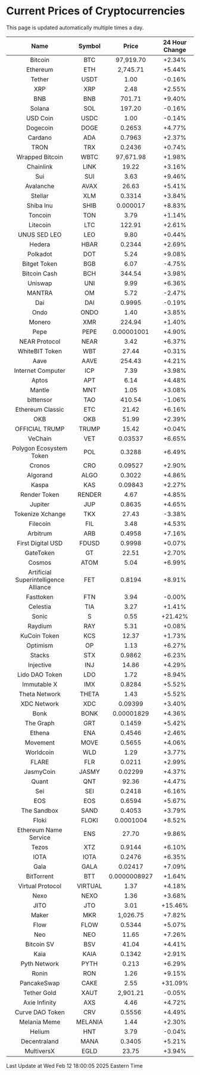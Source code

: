 # Current Prices of Cryptocurrencies
This page is updated automatically multiple times a day.

| Name | Symbol | Price | 24 Hour Change |
| :---: |:---:| :---: | :---: |
| Bitcoin | BTC | 97,919.70 | +2.34% |
| Ethereum | ETH | 2,745.71 | +5.44% |
| Tether | USDT | 1.00 | -0.16% |
| XRP | XRP | 2.48 | +2.55% |
| BNB | BNB | 701.71 | +9.40% |
| Solana | SOL | 197.20 | -0.16% |
| USD Coin | USDC | 1.00 | -0.14% |
| Dogecoin | DOGE | 0.2653 | +4.77% |
| Cardano | ADA | 0.7963 | +2.37% |
| TRON | TRX | 0.2436 | +0.74% |
| Wrapped Bitcoin | WBTC | 97,671.98 | +1.98% |
| Chainlink | LINK | 19.22 | +3.16% |
| Sui | SUI | 3.63 | +9.46% |
| Avalanche | AVAX | 26.63 | +5.41% |
| Stellar | XLM | 0.3314 | +3.84% |
| Shiba Inu | SHIB | 0.000017 | +8.83% |
| Toncoin | TON | 3.79 | +1.14% |
| Litecoin | LTC | 122.91 | +2.61% |
| UNUS SED LEO | LEO | 9.80 | +0.44% |
| Hedera | HBAR | 0.2344 | +2.69% |
| Polkadot | DOT | 5.24 | +9.08% |
| Bitget Token | BGB | 6.07 | -4.75% |
| Bitcoin Cash | BCH | 344.54 | +3.98% |
| Uniswap | UNI | 9.99 | +6.36% |
| MANTRA | OM | 5.72 | -2.47% |
| Dai | DAI | 0.9995 | -0.19% |
| Ondo | ONDO | 1.40 | +3.85% |
| Monero | XMR | 224.94 | +1.40% |
| Pepe | PEPE | 0.00001001 | +4.90% |
| NEAR Protocol | NEAR | 3.42 | +6.37% |
| WhiteBIT Token | WBT | 27.44 | +0.31% |
| Aave | AAVE | 254.43 | +4.21% |
| Internet Computer | ICP | 7.39 | +3.98% |
| Aptos | APT | 6.14 | +4.48% |
| Mantle | MNT | 1.05 | +3.08% |
| bittensor | TAO | 410.54 | -1.06% |
| Ethereum Classic | ETC | 21.42 | +6.16% |
| OKB | OKB | 51.99 | +2.39% |
| OFFICIAL TRUMP | TRUMP | 15.42 | +0.04% |
| VeChain | VET | 0.03537 | +6.65% |
| Polygon Ecosystem Token | POL | 0.3288 | +6.49% |
| Cronos | CRO | 0.09527 | +2.90% |
| Algorand | ALGO | 0.3022 | +4.86% |
| Kaspa | KAS | 0.09843 | +2.27% |
| Render Token | RENDER | 4.67 | +4.85% |
| Jupiter | JUP | 0.8635 | +4.65% |
| Tokenize Xchange | TKX | 27.43 | -3.38% |
| Filecoin | FIL | 3.48 | +4.53% |
| Arbitrum | ARB | 0.4958 | +7.16% |
| First Digital USD | FDUSD | 0.9998 | +0.07% |
| GateToken | GT | 22.51 | +2.70% |
| Cosmos | ATOM | 5.04 | +6.99% |
| Artificial Superintelligence Alliance | FET | 0.8194 | +8.91% |
| Fasttoken | FTN | 3.94 | -0.00% |
| Celestia | TIA | 3.27 | +1.41% |
| Sonic | S | 0.55 | +21.42% |
| Raydium | RAY | 5.31 | +0.08% |
| KuCoin Token | KCS | 12.37 | +1.73% |
| Optimism | OP | 1.13 | +6.27% |
| Stacks | STX | 0.9862 | +6.23% |
| Injective | INJ | 14.86 | +4.29% |
| Lido DAO Token | LDO | 1.72 | +8.94% |
| Immutable X | IMX | 0.8284 | +5.52% |
| Theta Network | THETA | 1.43 | +5.52% |
| XDC Network | XDC | 0.09399 | +3.40% |
| Bonk | BONK | 0.00001829 | +4.36% |
| The Graph | GRT | 0.1459 | +5.42% |
| Ethena | ENA | 0.4546 | +2.46% |
| Movement | MOVE | 0.5655 | +4.06% |
| Worldcoin | WLD | 1.29 | +3.77% |
| FLARE | FLR | 0.0211 | +2.99% |
| JasmyCoin | JASMY | 0.02299 | +4.37% |
| Quant | QNT | 92.36 | +4.47% |
| Sei | SEI | 0.2418 | +6.16% |
| EOS | EOS | 0.6594 | +5.67% |
| The Sandbox | SAND | 0.4053 | +3.79% |
| Floki | FLOKI | 0.0001004 | +8.52% |
| Ethereum Name Service | ENS | 27.70 | +9.86% |
| Tezos | XTZ | 0.9144 | +6.10% |
| IOTA | IOTA | 0.2476 | +6.35% |
| Gala | GALA | 0.02417 | +7.09% |
| BitTorrent | BTT | 0.0000008927 | +1.64% |
| Virtual Protocol | VIRTUAL | 1.37 | +4.18% |
| Nexo | NEXO | 1.36 | +3.68% |
| JITO | JTO | 3.01 | +15.46% |
| Maker | MKR | 1,026.75 | +7.82% |
| Flow | FLOW | 0.5344 | +5.07% |
| Neo | NEO | 11.65 | +7.26% |
| Bitcoin SV | BSV | 41.04 | +4.41% |
| Kaia | KAIA | 0.1342 | +2.91% |
| Pyth Network | PYTH | 0.213 | +6.29% |
| Ronin | RON | 1.26 | +9.15% |
| PancakeSwap | CAKE | 2.55 | +31.09% |
| Tether Gold | XAUT | 2,901.21 | -0.05% |
| Axie Infinity | AXS | 4.46 | +4.72% |
| Curve DAO Token | CRV | 0.5556 | +4.49% |
| Melania Meme | MELANIA | 1.44 | +2.30% |
| Helium | HNT | 3.79 | -0.04% |
| Decentraland | MANA | 0.3405 | +5.21% |
| MultiversX | EGLD | 23.75 | +3.94% |

Last Update at Wed Feb 12 18:00:05 2025 Eastern Time